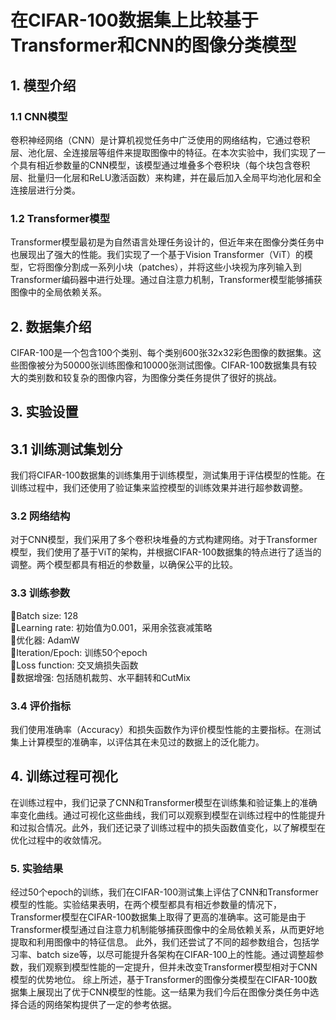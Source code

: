 # 在CIFAR-100数据集上比较基于Transformer和CNN的图像分类模型
## 1. 模型介绍
### 1.1 CNN模型
卷积神经网络（CNN）是计算机视觉任务中广泛使用的网络结构，它通过卷积层、池化层、全连接层等组件来提取图像中的特征。在本次实验中，我们实现了一个具有相近参数量的CNN模型，该模型通过堆叠多个卷积块（每个块包含卷积层、批量归一化层和ReLU激活函数）来构建，并在最后加入全局平均池化层和全连接层进行分类。

### 1.2 Transformer模型
Transformer模型最初是为自然语言处理任务设计的，但近年来在图像分类任务中也展现出了强大的性能。我们实现了一个基于Vision Transformer（ViT）的模型，它将图像分割成一系列小块（patches），并将这些小块视为序列输入到Transformer编码器中进行处理。通过自注意力机制，Transformer模型能够捕获图像中的全局依赖关系。

## 2. 数据集介绍
CIFAR-100是一个包含100个类别、每个类别600张32x32彩色图像的数据集。这些图像被分为50000张训练图像和10000张测试图像。CIFAR-100数据集具有较大的类别数和较复杂的图像内容，为图像分类任务提供了很好的挑战。

## 3. 实验设置
## 3.1 训练测试集划分
我们将CIFAR-100数据集的训练集用于训练模型，测试集用于评估模型的性能。在训练过程中，我们还使用了验证集来监控模型的训练效果并进行超参数调整。
### 3.2 网络结构
对于CNN模型，我们采用了多个卷积块堆叠的方式构建网络。对于Transformer模型，我们使用了基于ViT的架构，并根据CIFAR-100数据集的特点进行了适当的调整。两个模型都具有相近的参数量，以确保公平的比较。
### 3.3 训练参数
Batch size: 128 <br/>
Learning rate: 初始值为0.001，采用余弦衰减策略<br/>
优化器: AdamW<br/>
Iteration/Epoch: 训练50个epoch<br/>
Loss function: 交叉熵损失函数<br/>
数据增强: 包括随机裁剪、水平翻转和CutMix<br/>
### 3.4 评价指标
我们使用准确率（Accuracy）和损失函数作为评价模型性能的主要指标。在测试集上计算模型的准确率，以评估其在未见过的数据上的泛化能力。
## 4. 训练过程可视化
在训练过程中，我们记录了CNN和Transformer模型在训练集和验证集上的准确率变化曲线。通过可视化这些曲线，我们可以观察到模型在训练过程中的性能提升和过拟合情况。此外，我们还记录了训练过程中的损失函数值变化，以了解模型在优化过程中的收敛情况。


### 5. 实验结果
经过50个epoch的训练，我们在CIFAR-100测试集上评估了CNN和Transformer模型的性能。实验结果表明，在两个模型都具有相近参数量的情况下，Transformer模型在CIFAR-100数据集上取得了更高的准确率。这可能是由于Transformer模型通过自注意力机制能够捕获图像中的全局依赖关系，从而更好地提取和利用图像中的特征信息。
此外，我们还尝试了不同的超参数组合，包括学习率、batch size等，以尽可能提升各架构在CIFAR-100上的性能。通过调整超参数，我们观察到模型性能的一定提升，但并未改变Transformer模型相对于CNN模型的优势地位。
综上所述，基于Transformer的图像分类模型在CIFAR-100数据集上展现出了优于CNN模型的性能。这一结果为我们今后在图像分类任务中选择合适的网络架构提供了一定的参考依据。

